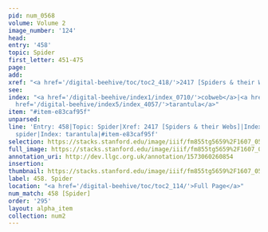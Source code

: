 ```yaml
---
pid: num_0568
volume: Volume 2
image_number: '124'
head: 
entry: '458'
topic: Spider
first_letter: 451-475
page: 
add: 
xref: "<a href='/digital-beehive/toc/toc2_418/'>2417 [Spiders & their Webs]</a>"
see: 
index: "<a href='/digital-beehive/index1/index_0710/'>cobweb</a>|<a href='/digital-beehive/index4/index_3838/'>spider</a>|<a
  href='/digital-beehive/index5/index_4057/'>tarantula</a>"
item: "#item-e83caf95f"
unparsed: 
line: 'Entry: 458|Topic: Spider|Xref: 2417 [Spiders & their Webs]|Index: cobweb|Index:
  spider|Index: tarantula|#item-e83caf95f'
selection: https://stacks.stanford.edu/image/iiif/fm855tg5659%2F1607_0591/809,868,2942,443/full/0/default.jpg
full_image: https://stacks.stanford.edu/image/iiif/fm855tg5659%2F1607_0591/full/full/0/default.jpg
annotation_uri: http://dev.llgc.org.uk/annotation/1573060260854
insertion: 
thumbnail: https://stacks.stanford.edu/image/iiif/fm855tg5659%2F1607_0591/809,868,600,180/250,/0/default.jpg
label: 458. Spider
location: "<a href='/digital-beehive/toc/toc2_114/'>Full Page</a>"
num_match: 458 [Spider]
order: '295'
layout: alpha_item
collection: num2
---
```

